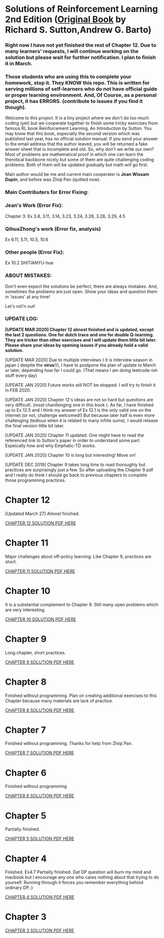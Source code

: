 # Solutions of Reinforcement Learning 2nd Edition ([Original Book](https://www.amazon.co.jp/exec/obidos/ASIN/0262039249/hatena-blog-22/) by Richard S. Sutton,Andrew G. Barto)


### Right now I have not yet finished the rest of Chapter 12. Due to many learners' requests, I will continue working on the solution but please wait for further notification. I plan to finish it in March. 

### Those students who are using this to complete your homework, stop it. They KNOW this repo. This is written for serving millions of self-learners who do not have official guide or proper learning environment. And, Of Course, as a personal project, it has ERRORS. (contribute to issues if you find it though).

Welcome to this project. It is a tiny project where we don't do too much coding (yet) but we cooperate together to finish some tricky exercises from famous RL book Reinforcement Learning, An Introduction by Sutton. You may know that this book, especially the second version which was published last year, has no official solution manual. If you send your answer to the email address that the author leaved, you will be returned a fake answer sheet that is incomplete and old. So, why don't we write our own? Most of problems are mathematical proof in which one can learn the therotical backbone nicely but some of them are quite challenging coding problems. Both of them will be updated gradually but math will go first.

Main author would be me and current main cooperater is **Jean Wissam Dupin**, and before was Zhiqi Pan (quitted now). 

### Main Contributers for Error Fixing:

### Jean's Work (Error Fix):

Chapter 3:
Ex 3.8, 3.11, 3.14, 3.23, 3.24, 3.26, 3.28, 3.29, 4.5

### QihuaZhong's work (Error fix, analysis)

Ex 6.11, 5.11, 10.5, 10.6

### Other people (Error Fix):

Ex 10.2  SHITIANYU-hue 

### ABOUT MISTAKES:

Don't even expect the solutions be perfect, there are always mistakes. And, sometimes the problems are just open. Show your ideas and question them in 'issues' at any time!


Let's roll'n out!

### UPDATE LOG:

**[UPDATE MAR 2020] Chapter 12 almost finished and is updated, except the last 2 questions. One for dutch trace and one for double Q-learning. They are tricker than other exercises and I will update them little bit later. Please share your ideas by opening issues if you already hold a valid solution.**

[UPDATE MAR 2020] Due to multiple interviews ( it is interview season in japan ( despite the **virus**!)), I have to postpone the plan of update to March or later, depending how far I could go. (That means I am doing leetcode-ish stuff every day)

[UPDATE JAN 2020] Future works will NOT be stopped. I will try to finish it in FEB 2020.

[UPDATE JAN 2020] Chapter 12's ideas are not so hard but questions are very difficult. (most chanllenging one in this book
). As far, I have finished up to Ex 12.5 and I think my answer of Ex 12.1 is the only valid one on the internet (or not, challenge welcomed!) But because later half is even more challenging (tedious when it is related to many infiite sums), I would release the final version little bit later.

[UPDATE JAN 2020] Chapter 11 updated. One might have to read the referenced link to Sutton's paper in order to understand some part. Espeically how and why Emphatic-TD works.

[UPDATE JAN 2020] Chapter 10 is long but interesting! Move on!

[UPDATE DEC 2019] Chapter 9 takes long time to read thoroughly but practices are surprisingly just a few. So after uploading the Chapter 9 pdf and I really do think I should go back to previous chapters to complete those programming practices.

# Chapter 12

[Updated March 27] Almost finished. 

[CHAPTER 12 SOLUTION PDF HERE](https://github.com/LyWangPX/Solutions-of-Reinforcement-Learning-An-Introduction-Sutton-2nd/blob/master/Chapter%2012/Solutions_to_Reinforcement_Learning_by_Sutton_Chapter_12_r1.pdf)

# Chapter 11
Major challenges about off-policy learning. Like Chapter 9, practices are short.

[CHAPTER 11 SOLUTION PDF HERE](https://github.com/LyWangPX/Solutions-of-Reinforcement-Learning-An-Introduction-Sutton-2nd/blob/master/Chapter%2011/Solutions_to_Reinforcement_Learning_by_Sutton_Chapter_11_r1.pdf)

# Chapter 10
It is a substantial complement to Chapter 9. Still many open problems which are very interesting.

[CHAPTER 10 SOLUTION PDF HERE](https://github.com/LyWangPX/Solutions-of-Reinforcement-Learning-An-Introduction-Sutton-2nd/blob/master/Chapter%2010/Solutions_to_Reinforcement_Learning_by_Sutton_Chapter_10_r3.pdf)

# Chapter 9
Long chapter, short practices.

[CHAPTER 9 SOLUTION PDF HERE](https://github.com/LyWangPX/Solutions-of-Reinforcement-Learning-An-Introduction-Sutton-2nd/blob/master/Chapter%209/Solutions_to_Reinforcement_Learning_by_Sutton_Chapter_9.pdf)

# Chapter 8
Finished without programming. Plan on creating additional exercises to this Chapter because many materials are lack of practice.

[CHAPTER 8 SOLUTION PDF HERE](https://github.com/LyWangPX/Solutions-of-Reinforcement-Learning-An-Introduction-Sutton-2nd/blob/master/Chapter%208/Solutions_to_Reinforcement_Learning_by_Sutton_Chapter_8.pdf)

# Chapter 7
Finished without programming. Thanks for help from Zhiqi Pan.

[CHAPTER 7 SOLUTION PDF HERE](https://github.com/LyWangPX/Solutions-of-Reinforcement-Learning-An-Introduction-Sutton-2nd/blob/master/Chapter%207/Solutions_to_Reinforcement_Learning_by_Sutton_Chapter_7_r2.pdf)

# Chapter 6
Finished without programming

[CHAPTER 6 SOLUTION PDF HERE](https://github.com/LyWangPX/Solutions-of-Reinforcement-Learning-An-Introduction-Sutton-2nd/blob/master/Chapter%206/Solutions_to_Reinforcement_Learning_by_Sutton_Chapter_6_r3.pdf)

# Chapter 5
Partially finished.

[CHAPTER 5 SOLUTION PDF HERE](https://github.com/LyWangPX/Solutions-of-Reinforcement-Learning-An-Introduction-Sutton-2nd/blob/master/Chapter%205/Solutions_to_Reinforcement_Learning_by_Sutton_Chapter_5_r2.pdf)

# Chapter 4
Finished. 
Ex4.7 Partially finished. 
Dat DP question will burn my mind and macbook but I encourage any one who cares nothing about that trying to do yourself. Running through it forces you remember everything behind ordinary DP.:)

[CHAPTER 4 SOLUTION PDF HERE](https://github.com/LyWangPX/Solutions-of-Reinforcement-Learning-An-Introduction-Sutton-2nd/blob/master/Chapter%204/Solutions_to_Reinforcement_Learning_by_Sutton_Chapter_4_r5.pdf)

# Chapter 3

[CHAPTER 3 SOLUTION PDF HERE](https://github.com/LyWangPX/Solutions-of-Reinforcement-Learning-An-Introduction-Sutton-2nd/blob/master/Chapter%203/Solutions_to_Reinforcement_Learning_by_Sutton_Chapter_3_r5.pdf)

